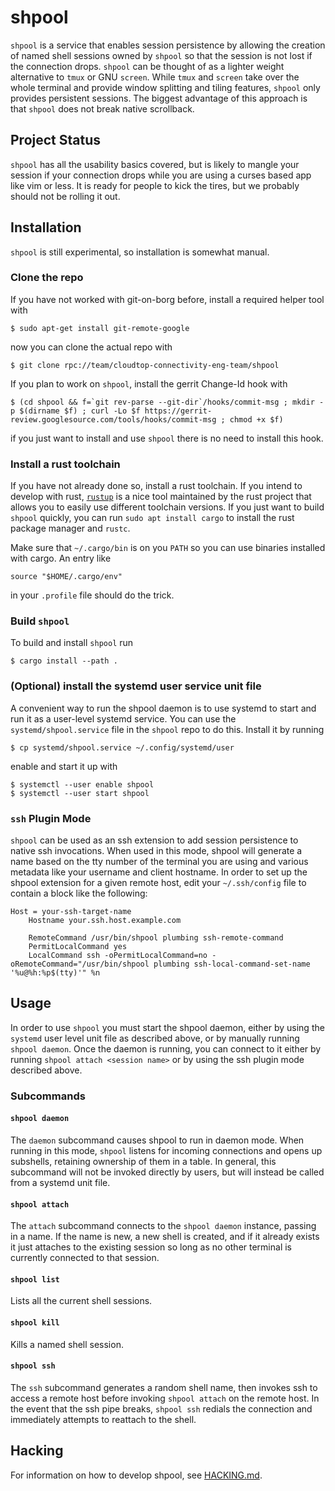 # shpool

`shpool` is a service that enables session persistence by allowing the
creation of named shell sessions owned by `shpool` so that the session
is not lost if the connection drops. `shpool` can be thought of as a lighter
weight alternative to `tmux` or GNU `screen`. While `tmux` and `screen` take over
the whole terminal and provide window splitting and tiling features, `shpool`
only provides persistent sessions. The biggest advantage of this approach is
that `shpool` does not break native scrollback.

## Project Status

`shpool` has all the usability basics covered, but is likely
to mangle your session if your connection drops while you are
using a curses based app like vim or less. It is ready for people
to kick the tires, but we probably should not be rolling it out.

## Installation

`shpool` is still experimental, so installation is somewhat manual.

### Clone the repo

If you have not worked with git-on-borg before, install
a required helper tool with

```
$ sudo apt-get install git-remote-google
```

now you can clone the actual repo with

```
$ git clone rpc://team/cloudtop-connectivity-eng-team/shpool
```

If you plan to work on `shpool`, install the gerrit Change-Id
hook with

```
$ (cd shpool && f=`git rev-parse --git-dir`/hooks/commit-msg ; mkdir -p $(dirname $f) ; curl -Lo $f https://gerrit-review.googlesource.com/tools/hooks/commit-msg ; chmod +x $f)
```

if you just want to install and use `shpool` there is no need to
install this hook.

### Install a rust toolchain

If you have not already done so, install a rust toolchain.
If you intend to develop with rust, [`rustup`](https://rustup.rs/)
is a nice tool maintained by the rust project that allows
you to easily use different toolchain versions. If you
just want to build `shpool` quickly, you can run
`sudo apt install cargo` to install the rust package manager
and `rustc`.

Make sure that `~/.cargo/bin` is on you `PATH` so you can use
binaries installed with cargo. An entry like

```
source "$HOME/.cargo/env"
```

in your `.profile` file should do the trick.

### Build `shpool`

To build and install `shpool` run

```
$ cargo install --path .
```

### (Optional) install the systemd user service unit file

A convenient way to run the shpool daemon is to use systemd
to start and run it as a user-level systemd service. You
can use the `systemd/shpool.service` file in the `shpool`
repo to do this. Install it by running

```
$ cp systemd/shpool.service ~/.config/systemd/user
```

enable and start it up with

```
$ systemctl --user enable shpool
$ systemctl --user start shpool
```

### `ssh` Plugin Mode

`shpool` can be used as an ssh extension to add session persistence to native
ssh invocations. When used in this mode, shpool will generate a name based
on the tty number of the terminal you are using and various metadata like your
username and client hostname. In order to set up the shpool extension for a given
remote host, edit your `~/.ssh/config` file to contain a block like the
following:

```
Host = your-ssh-target-name
    Hostname your.ssh.host.example.com

    RemoteCommand /usr/bin/shpool plumbing ssh-remote-command
    PermitLocalCommand yes
    LocalCommand ssh -oPermitLocalCommand=no -oRemoteCommand="/usr/bin/shpool plumbing ssh-local-command-set-name '%u@%h:%p$(tty)'" %n
```

## Usage

In order to use `shpool` you must start the shpool daemon, either
by using the `systemd` user level unit file as described above,
or by manually running `shpool daemon`. Once the daemon is running,
you can connect to it either by running `shpool attach <session name>`
or by using the ssh plugin mode described above.

### Subcommands

#### `shpool daemon`

The `daemon` subcommand causes shpool to run in daemon mode. When running in
this mode, `shpool` listens for incoming connections and opens up subshells,
retaining ownership of them in a table. In general, this subcommand will not
be invoked directly by users, but will instead be called from a systemd unit
file.

#### `shpool attach`

The `attach` subcommand connects to the `shpool daemon` instance, passing in a
name. If the name is new, a new shell is created, and if it already exists it
just attaches to the existing session so long as no other terminal is currently
connected to that session.

#### `shpool list`

Lists all the current shell sessions.

#### `shpool kill`

Kills a named shell session.

#### `shpool ssh`

The `ssh` subcommand generates a random shell name, then invokes ssh to
access a remote host before invoking `shpool attach` on the remote host.
In the event that the ssh pipe breaks, `shpool ssh` redials the connection
and immediately attempts to reattach to the shell.

## Hacking

For information on how to develop shpool, see [HACKING.md](./HACKING.md).
